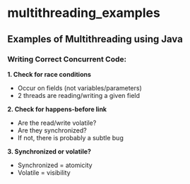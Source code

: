 # multithreading_examples
## Examples of Multithreading using Java

### Writing Correct Concurrent Code:
**1. Check for race conditions**
  - Occur on fields (not variables/parameters)
  - 2 threads are reading/writing a given field
    
**2. Check for happens-before link**
  - Are the read/write volatile?
  - Are they synchronized?
  - If not, there is probably a subtle bug
 
**3. Synchronized or volatile?**
  - Synchronized = atomicity
  - Volatile = visibility
